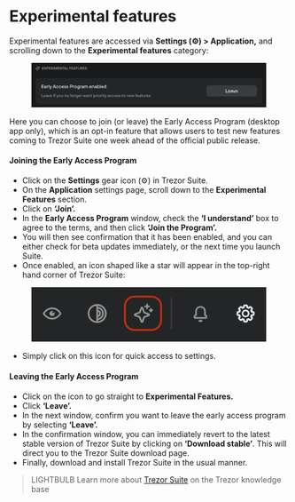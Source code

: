 # Experimental features

Experimental features are accessed via **Settings (⚙️) > Application,** and scrolling down to the **Experimental features** category:

<figure><img src="../../../.gitbook/assets/Experimental_menu.png" alt=""><figcaption></figcaption></figure>

Here you can choose to join (or leave) the Early Access Program (desktop app only), which is an opt-in feature that allows users to test new features coming to Trezor Suite one week ahead of the official public release.

#### **Joining the Early Access Program**

* Click on the **Settings** gear icon (⚙️) in Trezor Suite.
* On the **Application** settings page, scroll down to the **Experimental Features** section.
* Click on **‘Join’.**
* In the **Early Access Program** window, check the **‘I understand’** box to agree to the terms, and then click **‘Join the Program’.**
* You will then see confirmation that it has been enabled, and you can either check for beta updates immediately, or the next time you launch Suite.
* Once enabled, an icon shaped like a star will appear in the top-right hand corner of Trezor Suite:

<figure><img src="../../../.gitbook/assets/EAP_icon_highlight.png" alt=""><figcaption></figcaption></figure>

* Simply click on this icon for quick access to settings.

#### **Leaving the Early Access Program**

* Click on the icon to go straight to **Experimental Features.**
* Click **‘Leave’.**
* In the next window, confirm you want to leave the early access program by selecting **‘Leave’.**
* In the confirmation window, you can immediately revert to the latest stable version of Trezor Suite by clicking on **‘Download stable’**. This will direct you to the Trezor Suite download page.
* Finally, download and install Trezor Suite in the usual manner.

> LIGHTBULB Learn more about [Trezor Suite](https://trezor.io/learn/a/trezor-suite-app-settings) on the Trezor knowledge base
